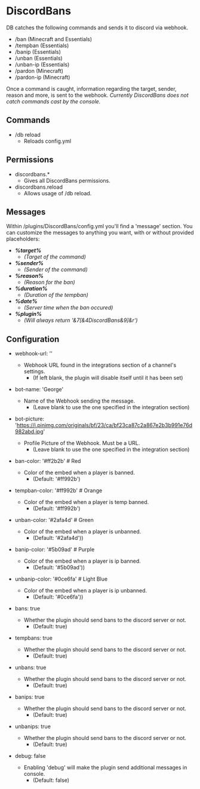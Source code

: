 # DiscordBans

DB catches the following commands and sends it to discord via webhook.
- /ban (Minecraft and Essentials)
- /tempban (Essentials)
- /banip (Essentials)
- /unban (Essentials)
- /unban-ip (Essentials)
- /pardon (Minecraft)
- /pardon-ip (Minecraft)

Once a command is caught, information regarding the target, sender, reason and more, is sent to the webhook.
*Currently DiscordBans does not catch commands cast by the console.*

## Commands

- /db reload
  - Reloads config.yml
  
## Permissions

- discordbans.*
  - Gives all DiscordBans permissions.
- discordbans.reload
  - Allows usage of /db reload.

## Messages

Within /plugins/DiscordBans/config.yml you'll find a 'message' section. You can customize the messages to anything you want, with or without provided placeholders:
- ***%target%*** 
  - *(Target of the command)*
- ***%sender%*** 
  - *(Sender of the command)*
- ***%reason%*** 
  - *(Reason for the ban)*
- ***%duration%*** 
  - *(Duration of the tempban)*
- ***%date%*** 
  - *(Server time when the ban occured)*
- ***%plugin%*** 
  - *(Will always return '&7[&4DiscordBans&9]&r')*

## Configuration

- webhook-url: ''
  - Webhook URL found in the integrations section of a channel's settings.
    - (If left blank, the plugin will disable itself until it has been set)
- bot-name: 'George'
  - Name of the Webhook sending the message.
    - (Leave blank to use the one specified in the integration section)
- bot-picture: 'https://i.pinimg.com/originals/bf/23/ca/bf23ca87c2a867e2b3b991e76d982abd.jpg'
  - Profile Picture of the Webhook. Must be a URL.
    - (Leave blank to use the one specified in the integration section)

- ban-color: '#ff2b2b' # Red
  - Color of the embed when a player is banned.
    - (Default: '#ff992b')
- tempban-color: '#ff992b' # Orange
  - Color of the embed when a player is temp banned.
    - (Default: '#ff992b')
- unban-color: '#2afa4d' # Green
  - Color of the embed when a player is unbanned.
    - (Default: '#2afa4d'))
- banip-color: '#5b09ad' # Purple
  - Color of the embed when a player is ip banned.
    - (Default: '#5b09ad'))
- unbanip-color: '#0ce6fa' # Light Blue
  - Color of the embed when a player is ip unbanned.
    - (Default: '#0ce6fa'))

- bans: true
  - Whether the plugin should send bans to the discord server or not.
    - (Default: true)
- tempbans: true
  - Whether the plugin should send bans to the discord server or not.
    - (Default: true)
- unbans: true
  - Whether the plugin should send bans to the discord server or not.
    - (Default: true)
- banips: true
  - Whether the plugin should send bans to the discord server or not.
    - (Default: true)
- unbanips: true
  - Whether the plugin should send bans to the discord server or not.
    - (Default: true)

- debug: false
  - Enabling 'debug' will make the plugin send additional messages in console.
    - (Default: false)
